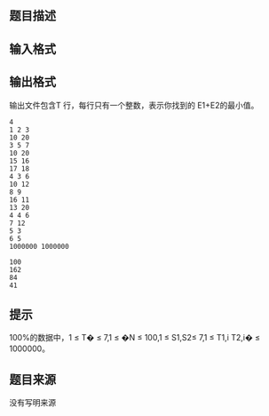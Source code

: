 


## 题目描述
## 输入格式
## 输出格式
输出文件包含T 行，每行只有一个整数，表示你找到的 E1+E2的最小值。 

```input1
4 
1 2 3 
10 20 
3 5 7 
10 20 
15 16 
17 18 
4 3 6 
10 12 
8 9 
16 11 
13 20 
4 4 6 
7 12 
5 3 
6 5 
1000000 1000000 

```

```output1
100 
162 
84 
41 
```

## 提示
100%的数据中，1 ≤ T� ≤ 7,1 ≤ �N ≤ 100,1 ≤ S1,S2≤ 7,1 ≤ T1,i T2,i� ≤ 1000000。 
## 题目来源
没有写明来源


